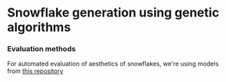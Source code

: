 # Snowflake generation using genetic algorithms

### Evaluation methods 

For automated evaluation of aesthetics of snowflakes, we're using models from [this repository](https://github.com/idealo/image-quality-assessment)
